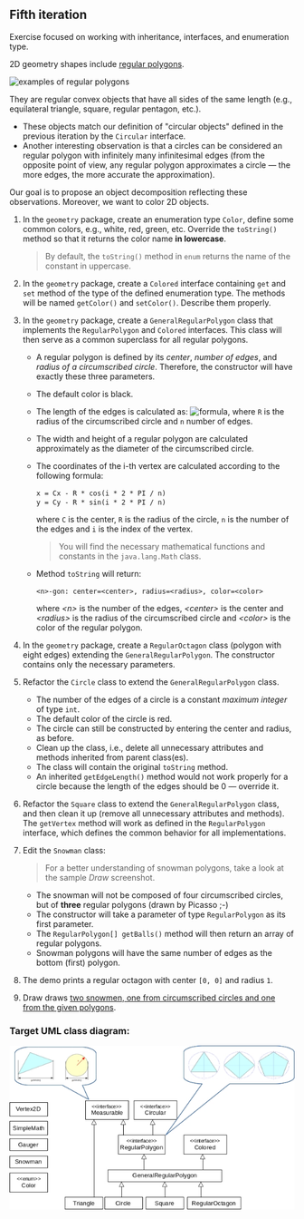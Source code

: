 ## Fifth iteration

Exercise focused on working with inheritance, interfaces, and enumeration type.

2D geometry shapes include [regular polygons](https://en.wikipedia.org/wiki/Regular_polygon).

![examples of regular polygons](images/05a.png)

They are regular convex objects that have all sides of the same length (e.g., equilateral triangle, square, regular pentagon, etc.).
- These objects match our definition of "circular objects" defined in the previous iteration by the `Circular` interface.
- Another interesting observation is that a circles can be considered an regular polygon with infinitely many infinitesimal edges (from the opposite point of view, any regular polygon approximates a circle &mdash; the more edges, the more accurate the approximation).

Our goal is to propose an object decomposition reflecting these observations. Moreover, we want to color 2D objects.

1. In the `geometry` package, create an enumeration type `Color`, define some common colors, e.g., white, red, green, etc. Override the `toString()` method so that it returns the color name **in lowercase**.
   > By default, the `toString()` method in `enum` returns the name of the constant in uppercase.

2. In the `geometry` package, create a `Colored` interface containing `get` and `set` method of the type of the defined enumeration type. The methods will be named `getColor()` and `setColor()`. Describe them properly.

3.  In the `geometry` package, create a `GeneralRegularPolygon` class that implements the `RegularPolygon` and `Colored` interfaces. This class will then serve as a common superclass for all regular polygons.
    *   A regular polygon is defined by its _center_, _number of edges_, and _radius of a circumscribed circle_.
        Therefore, the constructor will have exactly these three parameters.
    *   The default color is black.
    *   The length of the edges is calculated as:
        ![formula](images/05b.png),
        where `R` is the radius of the circumscribed circle and `n` number of edges.
    *   The width and height of a regular polygon are calculated approximately as the diameter of the circumscribed circle.
    *   The coordinates of the i-th vertex are calculated according to the following formula: 
    
            x = Cx - R * cos(i * 2 * PI / n)
            y = Cy - R * sin(i * 2 * PI / n)
            
        where `C` is the center, `R` is the radius of the circle, `n` is the number of the edges and `i` is the index of the vertex.
	    > You will find the necessary mathematical functions and constants in the `java.lang.Math` class.

    *   Method `toString` will return:
    
            <n>-gon: center=<center>, radius=<radius>, color=<color>
            
        where _\<n\>_ is the number of the edges, _\<center\>_ is the center and _\<radius\>_ is the radius of the circumscribed circle and _\<color\>_ is the color of the regular polygon.

4.  In the `geometry` package, create a `RegularOctagon` class (polygon with eight edges) extending the `GeneralRegularPolygon`. The constructor contains only the necessary parameters.

5.  Refactor the `Circle` class to extend the `GeneralRegularPolygon` class.
    *   The number of the edges of a circle is a constant _maximum integer_ of type `int`.
    *   The default color of the circle is red.
    *   The circle can still be constructed by entering the center and radius, as before.
    *   Clean up the class, i.e., delete all unnecessary attributes and methods inherited from parent class(es).
    *   The class will contain the original `toString` method.
    *   An inherited `getEdgeLength()` method would not work properly for a circle because the length of the edges should be 0
        &mdash; override it.

6.  Refactor the `Square` class to extend the `GeneralRegularPolygon` class, and then clean it up (remove all unnecessary attributes and methods). The `getVertex` method will work as defined in the `RegularPolygon` interface, which defines the common behavior for all implementations.

7.  Edit the `Snowman` class:
	> For a better understanding of snowman polygons, take a look at the sample _Draw_ screenshot.

    *   The snowman will not be composed of four circumscribed circles, but of **three** regular polygons (drawn by Picasso ;-)
    *   The constructor will take a parameter of type `RegularPolygon` as its first parameter.
    *   The `RegularPolygon[] getBalls()` method will then return an array of regular polygons.
    *   Snowman polygons will have the same number of edges as the bottom (first) polygon.

8. The demo prints a regular octagon with center `[0, 0]` and radius `1`.

9. Draw draws [two snowmen, one from circumscribed circles and one from the given polygons](https://gitlab.fi.muni.cz/pb162/pb162-course-info/wikis/draw-images).

### Target UML class diagram:

![UML class diagram](images/05-class-diagram.jpg)
